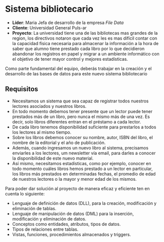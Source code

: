 # Sistema bibliotecario

- **Líder**: Maria Jefa de desarrollo de la empresa *File Data*
- **Cliente**: Universidad General Puls-ar
- **Proyecto**: La universidad tiene una de las bibliotecas mas grandes de la region, los directivos notaron que cada vez les es mas difícil contar con la capacidad física necesaria para almacenar la información a la hora de saber que alumno tiene prestado cada libro por lo que decidieron abandonar los registros en papel y migrar a un ambiente informático con el objetivo de tener mayor control y mejores estadísticas.

Como parte fundamental del equipo, deberás trabajar en la creación y el desarrollo de las bases de datos para este nuevo sistema bibliotecario

## Requisitos

- Necesitamos un sistema que sea capaz de registrar todos nuestros lectores asociados y nuestros libros.
- En todo momento debemos tener presente que un lector puede tener prestados más de un libro, pero nunca el mismo más de una vez. Es decir, solo libros diferentes entran en el préstamo a cada lector.
- De cada libro tenemos disponibilidad suficiente para prestarlos a todos los lectores al mismo tiempo.
- Sobre los libros debemos conocer su nombre, autor, ISBN del libro, el nombre de la editorial y el año de publicación.
- Además, cuando ingresamos un nuevo libro al sistema, precisamos enviarles a los lectores, um newsletter vía email, para darles a conocer la disponibilidad de este nuevo material.
- Así mismo, necesitamos estadísticas, como por ejemplo, conocer en todo momento cuáles libros hemos prestado a un lector en particular, los libros más prestados en determinadas fechas, el promedio de edad de nuestros lectores o la mayor y menor edad de los mismos.

Para poder dar solución al proyecto de manera eficaz y eficiente ten en cuenta lo siguiente:

- Lenguaje de definición de datos (DLL), para la creación, modificación y eliminación de tablas.
- Lenguaje de manipulación de datos (DML) para la inserción, modificación y eliminación de datos.
- Conceptos como entidades, atributos, tipos de datos.
- Tipos de relaciones entre tablas.
- Vistas, funciones, procedimientos almacenados y triggers.
